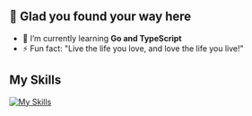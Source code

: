 ## 👋 Glad you found your way here

- 🌱 I’m currently learning **Go and TypeScript**
- ⚡ Fun fact: "Live the life you love, and love the life you live!"

## My Skills
[![My Skills](https://skillicons.dev/icons?i=java,mysql,git,kubernetes,docker,c,vim,github,gitlab,go,gradle,grafana,html,idea,js,jenkins,kafka,linux,nginx,redis)](https://skillicons.dev)
